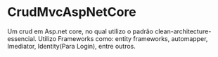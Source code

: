 # CrudMvcAspNetCore
Um crud em Asp.net core, no qual utilizo o padrão clean-architecture-essencial. Utilizo Frameworks como: entity frameworks, automapper, Imediator, Identity(Para Login), entre outros.
